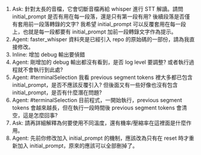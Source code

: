 1. Ask: 針對太長的音檔，它會切斷音檔再給 whisper 進行 STT 解讀。請問 initial_prompt 是否有用在每一段落，還是只有第一段有用? 後續段落是否僅有套用前一段落轉錄的文字? 我希望 initial_prompt 可以反覆套用在每一段上，也就是每一段都要有 initial_prompt 加前一段轉錄文字作為提示。
2. Agent: faster_whisper 資料夾是已經引入 repo 的原始碼的一部份，請為我直接修改。
3. Inline: 增加 debug 輸出要偵錯
4. Agent: 剛增加的 debug 輸出都沒有看到，是否 log level 要調整? 或者執行過程就不會執行到此處?
5. Agent: #terminalSelection 我看 previous segment tokens 裡大多都已包含 initial_prompt，是否不應該反覆引入? 但後面又有一些好像也沒有包含 initial_prompt，是否有什麼潛在問題?
6. Agent: #terminalSelection 目前程式，一開始執行，previous segment tokens 會越來越長，但在執行一段時間後 previous segment tokens 會清空，這是怎麼回事?
7. Ask: 請再詳細解釋為何要使用不同溫度，還有機率/壓縮率在這裡面是什麼作用。
8. Agent: 先前你修改加入 initial_prompt 的機制，應該改為只有在 reset 時才重新加入 initial_prompt，原來的應該可以全部刪掉了。